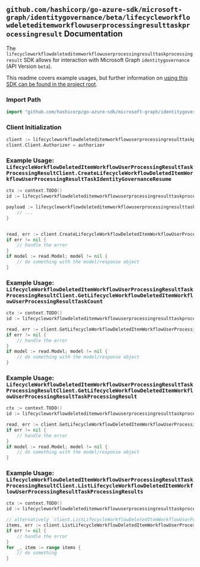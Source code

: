 
## `github.com/hashicorp/go-azure-sdk/microsoft-graph/identitygovernance/beta/lifecycleworkflowdeleteditemworkflowuserprocessingresulttaskprocessingresult` Documentation

The `lifecycleworkflowdeleteditemworkflowuserprocessingresulttaskprocessingresult` SDK allows for interaction with Microsoft Graph `identitygovernance` (API Version `beta`).

This readme covers example usages, but further information on [using this SDK can be found in the project root](https://github.com/hashicorp/go-azure-sdk/tree/main/docs).

### Import Path

```go
import "github.com/hashicorp/go-azure-sdk/microsoft-graph/identitygovernance/beta/lifecycleworkflowdeleteditemworkflowuserprocessingresulttaskprocessingresult"
```


### Client Initialization

```go
client := lifecycleworkflowdeleteditemworkflowuserprocessingresulttaskprocessingresult.NewLifecycleWorkflowDeletedItemWorkflowUserProcessingResultTaskProcessingResultClientWithBaseURI("https://graph.microsoft.com")
client.Client.Authorizer = authorizer
```


### Example Usage: `LifecycleWorkflowDeletedItemWorkflowUserProcessingResultTaskProcessingResultClient.CreateLifecycleWorkflowDeletedItemWorkflowUserProcessingResultTaskIdentityGovernanceResume`

```go
ctx := context.TODO()
id := lifecycleworkflowdeleteditemworkflowuserprocessingresulttaskprocessingresult.NewIdentityGovernanceLifecycleWorkflowDeletedItemWorkflowIdUserProcessingResultIdTaskProcessingResultID("workflowId", "userProcessingResultId", "taskProcessingResultId")

payload := lifecycleworkflowdeleteditemworkflowuserprocessingresulttaskprocessingresult.CreateLifecycleWorkflowDeletedItemWorkflowUserProcessingResultTaskIdentityGovernanceResumeRequest{
	// ...
}


read, err := client.CreateLifecycleWorkflowDeletedItemWorkflowUserProcessingResultTaskIdentityGovernanceResume(ctx, id, payload, lifecycleworkflowdeleteditemworkflowuserprocessingresulttaskprocessingresult.DefaultCreateLifecycleWorkflowDeletedItemWorkflowUserProcessingResultTaskIdentityGovernanceResumeOperationOptions())
if err != nil {
	// handle the error
}
if model := read.Model; model != nil {
	// do something with the model/response object
}
```


### Example Usage: `LifecycleWorkflowDeletedItemWorkflowUserProcessingResultTaskProcessingResultClient.GetLifecycleWorkflowDeletedItemWorkflowUserProcessingResultTaskCount`

```go
ctx := context.TODO()
id := lifecycleworkflowdeleteditemworkflowuserprocessingresulttaskprocessingresult.NewIdentityGovernanceLifecycleWorkflowDeletedItemWorkflowIdUserProcessingResultID("workflowId", "userProcessingResultId")

read, err := client.GetLifecycleWorkflowDeletedItemWorkflowUserProcessingResultTaskCount(ctx, id, lifecycleworkflowdeleteditemworkflowuserprocessingresulttaskprocessingresult.DefaultGetLifecycleWorkflowDeletedItemWorkflowUserProcessingResultTaskCountOperationOptions())
if err != nil {
	// handle the error
}
if model := read.Model; model != nil {
	// do something with the model/response object
}
```


### Example Usage: `LifecycleWorkflowDeletedItemWorkflowUserProcessingResultTaskProcessingResultClient.GetLifecycleWorkflowDeletedItemWorkflowUserProcessingResultTaskProcessingResult`

```go
ctx := context.TODO()
id := lifecycleworkflowdeleteditemworkflowuserprocessingresulttaskprocessingresult.NewIdentityGovernanceLifecycleWorkflowDeletedItemWorkflowIdUserProcessingResultIdTaskProcessingResultID("workflowId", "userProcessingResultId", "taskProcessingResultId")

read, err := client.GetLifecycleWorkflowDeletedItemWorkflowUserProcessingResultTaskProcessingResult(ctx, id, lifecycleworkflowdeleteditemworkflowuserprocessingresulttaskprocessingresult.DefaultGetLifecycleWorkflowDeletedItemWorkflowUserProcessingResultTaskProcessingResultOperationOptions())
if err != nil {
	// handle the error
}
if model := read.Model; model != nil {
	// do something with the model/response object
}
```


### Example Usage: `LifecycleWorkflowDeletedItemWorkflowUserProcessingResultTaskProcessingResultClient.ListLifecycleWorkflowDeletedItemWorkflowUserProcessingResultTaskProcessingResults`

```go
ctx := context.TODO()
id := lifecycleworkflowdeleteditemworkflowuserprocessingresulttaskprocessingresult.NewIdentityGovernanceLifecycleWorkflowDeletedItemWorkflowIdUserProcessingResultID("workflowId", "userProcessingResultId")

// alternatively `client.ListLifecycleWorkflowDeletedItemWorkflowUserProcessingResultTaskProcessingResults(ctx, id, lifecycleworkflowdeleteditemworkflowuserprocessingresulttaskprocessingresult.DefaultListLifecycleWorkflowDeletedItemWorkflowUserProcessingResultTaskProcessingResultsOperationOptions())` can be used to do batched pagination
items, err := client.ListLifecycleWorkflowDeletedItemWorkflowUserProcessingResultTaskProcessingResultsComplete(ctx, id, lifecycleworkflowdeleteditemworkflowuserprocessingresulttaskprocessingresult.DefaultListLifecycleWorkflowDeletedItemWorkflowUserProcessingResultTaskProcessingResultsOperationOptions())
if err != nil {
	// handle the error
}
for _, item := range items {
	// do something
}
```
